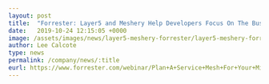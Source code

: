 ```yaml
---
layout: post
title:  "Forrester: Layer5 and Meshery Help Developers Focus On The Business"
date:   2019-10-24 12:15:05 +0000
image: /assets/images/news/layer5-meshery-forrester/layer5-meshery-forrester.png
author: Lee Calcote
type: news
permalink: /company/news/:title
eurl: https://www.forrester.com/webinar/Plan+A+Service+Mesh+For+Your+Microservices+Future/-/E-WEB29705
---
```

